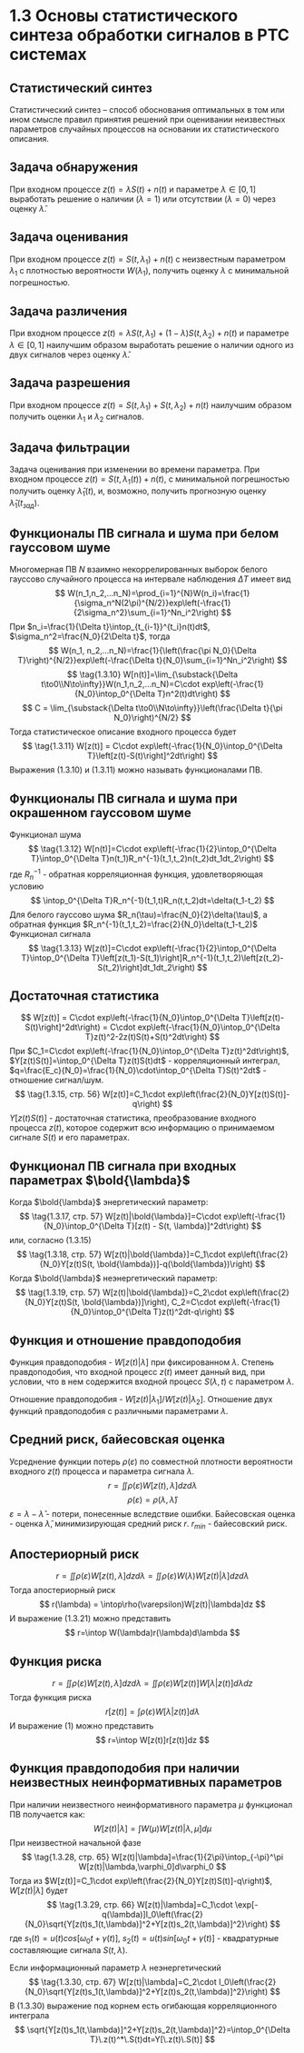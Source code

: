 # 1.3 Основы статистического синтеза обработки сигналов в РТС системах

## Статистический синтез
Статистический синтез – способ обоснования оптимальных в том или ином смысле правил принятия решений при оценивании неизвестных параметров случайных процессов на основании их статистического описания.

## Задача обнаружения
При входном процессе $z(t) = \lambda S(t) + n(t)$ и параметре $\lambda\in[0,1]$ выработать решение о наличии $(\lambda=1)$ или отсутствии $(\lambda=0)$ через оценку $\widehat{\lambda}$.

## Задача оценивания
При входном процессе $z(t)=S(t,\lambda_1 ) + n(t)$ с неизвестным параметром $\lambda_1$ с плотностью вероятности $W(\lambda_1)$, получить оценку $\lambda$ с минимальной погрешностью.

## Задача различения
При входном процессе $z(t) = \lambda S(t,\lambda_1) + (1-\lambda)S(t,\lambda_2) + n(t)$ и параметре $\lambda\in[0,1]$ наилучшим образом выработать решение о наличии одного из двух сигналов через оценку $\widehat{\lambda}$.

## Задача разрешения
При входном процессе $z(t) = S(t,\lambda_1) + S(t,\lambda_2) + n(t)$ наилучшим образом получить оценки $\lambda_1$ и $\lambda_2$ сигналов.

## Задача фильтрации
Задача оценивания при изменении во времени параметра. При входном процессе $z(t)=S(t,\lambda_1(t))+n(t)$, с минимальной погрешностью получить оценку $\widehat{\lambda}_1(t)$, и, возможно, получить прогнозную оценку $\widehat{\lambda}_1(t_{зад})$.

## Функционалы ПВ сигнала и шума при белом гауссовом шуме
Многомерная ПВ $N$ взаимно некоррелированных выборок белого гауссово случайного процесса на интервале наблюдения $\Delta T$ имеет вид
$$
    W(n_1,n_2,...n_N)=\prod_{i=1}^{N}W(n_i)=\frac{1}{\sigma_n^N(2\pi)^{N/2}}exp\left(-\frac{1}{2\sigma_n^2}\sum_{i=1}^Nn_i^2\right)
$$
При $n_i=\frac{1}{\Delta t}\intop_{t_{i-1}}^{t_i}n(t)dt$, $\sigma_n^2=\frac{N_0}{2\Delta t}$, тогда
$$
    W(n_1, n_2,...n_N)=\frac{1}{\left(\frac{\pi N_0}{\Delta T}\right)^{N/2}}exp\left(-\frac{\Delta t}{N_0}\sum_{i=1}^Nn_i^2\right)
$$
$$ \tag{1.3.10}
    W[n(t)]=\lim_{\substack{\Delta t\to0\\N\to\infty}}W(n_1,n_2,...n_N)=C\cdot exp\left(-\frac{1}{N_0}\intop_0^{\Delta T}n^2(t)dt\right)
$$
$$
    C = \lim_{\substack{\Delta t\to0\\N\to\infty}}\left(\frac{\Delta t}{\pi N_0}\right)^{N/2}
$$
Тогда статистическое описание входного процесса будет
$$ \tag{1.3.11}
    W[z(t)] = C\cdot exp\left(-\frac{1}{N_0}\intop_0^{\Delta T}\left[z(t)-S(t)\right]^2dt\right)
$$
Выражения $(1.3.10)$ и $(1.3.11)$ можно называть функционалами ПВ.

## Функционалы ПВ сигнала и шума при окрашенном гауссовом шуме
Функционал шума
$$ \tag{1.3.12}
    W[n(t)]=C\cdot exp\left(-\frac{1}{2}\intop_0^{\Delta T}\intop_0^{\Delta T}n(t_1)R_n^{-1}(t_1,t_2)n(t_2)dt_1dt_2\right)
$$
где $R_n^{-1}$ - обратная корреляционная функция, удовлетворяющая условию
$$
    \intop_0^{\Delta T}R_n^{-1}(t_1,t)R_n(t,t_2)dt=\delta(t_1-t_2)
$$
Для белого гауссово шума $R_n(\tau)=\frac{N_0}{2}\delta(\tau)$, а обратная функция $R_n^{-1}(t_1,t_2)=\frac{2}{N_0}\delta(t_1-t_2)$ \
Функционал сигнала
$$ \tag{1.3.13}
    W[z(t)]=C\cdot exp\left(-\frac{1}{2}\intop_0^{\Delta T}\intop_0^{\Delta T}\left[z(t_1)-S(t_1)\right]R_n^{-1}(t_1,t_2)\left[z(t_2)-S(t_2)\right]dt_1dt_2\right)
$$

## Достаточная статистика
$$
    W[z(t)] = C\cdot exp\left(-\frac{1}{N_0}\intop_0^{\Delta T}\left[z(t)-S(t)\right]^2dt\right) = C\cdot exp\left(-\frac{1}{N_0}\intop_0^{\Delta T}z(t)^2-2z(t)S(t)+S(t)^2dt\right)
$$
При $C_1=C\cdot exp\left(-\frac{1}{N_0}\intop_0^{\Delta T}z(t)^2dt\right)$, $Y[z(t)S(t)]=\intop_0^{\Delta T}z(t)S(t)dt$ - корреляционный интеграл, $q=\frac{E_c}{N_0}=\frac{1}{N_0}\cdot\intop_0^{\Delta T}S(t)^2dt$ - отношение сигнал/шум.
$$ \tag{1.3.15, стр. 56}
    W[z(t)]=C_1\cdot exp\left(\frac{2}{N_0}Y[z(t)S(t)]-q\right)
$$
$Y[z(t)S(t)]$ - достаточная статистика, преобразование входного процесса $z(t)$, которое содержит всю информацию о принимаемом сигнале $S(t)$ и его параметрах.

## Функционал ПВ сигнала при входных параметрах $\bold{\lambda}$
Когда $\bold{\lambda}$ энергетический параметр:
$$ \tag{1.3.17, стр. 57}
    W[z(t)|\bold{\lambda}]=C\cdot exp\left(-\frac{1}{N_0}\intop_0^{\Delta T}[z(t) - S(t, \lambda)]^2dt\right)
$$
или, согласно $(1.3.15)$
$$ \tag{1.3.18, стр. 57}
    W[z(t)|\bold{\lambda}]=C_1\cdot exp\left(\frac{2}{N_0}Y[z(t)S(t, \bold{\lambda})]-q(\bold{\lambda})\right)
$$
Когда $\bold{\lambda}$ неэнергетический параметр:
$$ \tag{1.3.19, стр. 57}
    W[z(t)|\bold{\lambda]}=C_2\cdot exp\left(\frac{2}{N_0}Y[z(t)S(t, \bold{\lambda})]\right), C_2=C\cdot exp\left(-\frac{1}{N_0}\intop_0^{\Delta T}z(t)^2dt-q\right)
$$

## Функция и отношение правдоподобия
Функция правдоподобия - $W[z(t)|\lambda]$ при фиксированном $\lambda$. Степень правдоподобия, что входной процесс $z(t)$ имеет данный вид, при условии, что в нем содержится входной процесс $S(\lambda, t)$ с параметром $\lambda$.

Отношение правдоподобия - $W[z(t)|\lambda_1]/W[z(t)|\lambda_2]$. Отношение двух функций правдоподобия с различными параметрами $\lambda$.

## Средний риск, байесовская оценка
Усреднение функции потерь $\rho(\varepsilon)$ по совместной плотности вероятности входного $z(t)$ процесса и параметра сигнала $\lambda$.
$$
    r = \iint\rho(\varepsilon)W[z(t),\lambda]dzd\lambda
$$
$$
    \rho(\varepsilon)=\rho(\lambda,\widehat{\lambda})
$$
$\varepsilon = \lambda - \widehat{\lambda}$ - потери, понесенные вследствие ошибки.
Байесовская оценка - оценка $\widehat{\lambda}$, минимизирующая средний риск $r$. $r_{min}$ - байесовский риск.

## Апостериорный риск
$$ \tag{1.3.21, стр. 60}
    r = \iint\rho(\varepsilon)W[z(t),\lambda]dzd\lambda = \iint\rho(\varepsilon)W(\lambda)W[z(t)|\lambda]dzd\lambda
$$
Тогда апостериорный риск
$$
    r(\lambda) = \intop\rho(\varepsilon)W[z(t)|\lambda]dz
$$
И выражение $(1.3.21)$ можно представить
$$
    r=\intop W(\lambda)r(\lambda)d\lambda
$$

## Функция риска
$$ \tag{1.3.24, стр. 61}
    r = \iint\rho(\varepsilon)W[z(t),\lambda]dzd\lambda = \iint\rho(\varepsilon)W[z(t)]W[\lambda|z(t)]d\lambda dz
$$
Тогда функция риска
$$
    r[z(t)]=\int\rho(\varepsilon)W[\lambda|z(t)]d\lambda
$$
И выражение $(1)$ можно представить
$$
    r=\intop W[z(t)]r[z(t)]dz
$$

## Функция правдоподобия при наличии неизвестных неинформативных параметров
При наличии неизвестного неинформативного параметра $\mu$ функционал ПВ получается как:
$$
    W[z(t)|\lambda]=\int W(\mu)W[z(t)|\lambda,\mu]d\mu
$$
При неизвестной начальной фазе
$$ \tag{1.3.28, стр. 65}
    W[z(t)|\lambda]=\frac{1}{2\pi}\intop_{-\pi}^\pi W[z(t)|\lambda,\varphi_0]d\varphi_0
$$
Тогда из $W[z(t)]=C_1\cdot exp\left(\frac{2}{N_0}Y[z(t)S(t)]-q\right)$, $W[z(t)|\lambda]$ будет
$$ \tag{1.3.29, стр. 66}
    W[z(t)|\lambda]=C_1\cdot \exp[-q(\lambda)]I_0\left(\frac{2}{N_0}\sqrt{Y[z(t)s_1(t,\lambda)]^2+Y[z(t)s_2(t,\lambda)]^2}\right)
$$
где $s_1(t)=u(t)cos[\omega_0t+\gamma(t)]$, $s_2(t)=u(t)sin[\omega_0t+\gamma(t)]$ - квадратурные составляющие сигнала $S(t,\lambda)$.

Если информационный параметр $\lambda$ неэнергетический
$$ \tag{1.3.30, стр. 67}
    W[z(t)|\lambda]=C_2\cdot I_0\left(\frac{2}{N_0}\sqrt{Y[z(t)s_1(t,\lambda)]^2+Y[z(t)s_2(t,\lambda)]^2}\right)
$$
В $(1.3.30)$ выражение под корнем есть огибающая корреляционного интеграла
$$
    \sqrt{Y[z(t)s_1(t,\lambda)]^2+Y[z(t)s_2(t,\lambda)]^2}=\intop_0^{\Delta T}\.z(t)^*\.S(t)dt=Y[\.z(t)\.S(t)]
$$
